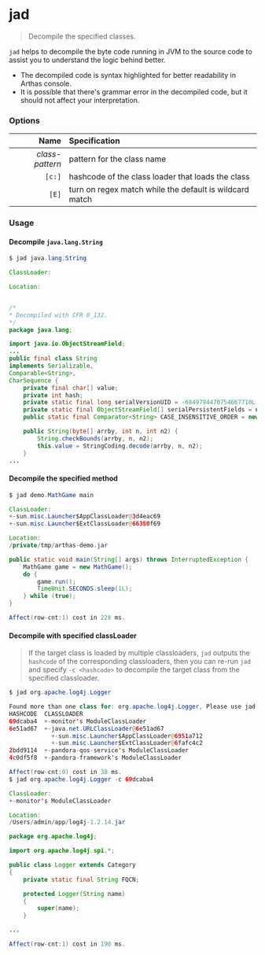 jad
===

> Decompile the specified classes.

`jad` helps to decompile the byte code running in JVM to the source code to assist you to understand the logic behind better.

* The decompiled code is syntax highlighted for better readability in Arthas console.
* It is possible that there's grammar error in the decompiled code, but it should not affect your interpretation.

### Options

|Name|Specification|
|---:|:---|
|*class-pattern*|pattern for the class name|
|`[c:]`|hashcode of the class loader that loads the class|
|`[E]`|turn on regex match while the default is wildcard match|

### Usage

#### Decompile `java.lang.String`

```java
$ jad java.lang.String

ClassLoader:

Location:


/*
* Decompiled with CFR 0_132.
*/
package java.lang;

import java.io.ObjectStreamField;
...
public final class String
implements Serializable,
Comparable<String>,
CharSequence {
    private final char[] value;
    private int hash;
    private static final long serialVersionUID = -6849794470754667710L;
    private static final ObjectStreamField[] serialPersistentFields = new ObjectStreamField[0];
    public static final Comparator<String> CASE_INSENSITIVE_ORDER = new CaseInsensitiveComparator();

    public String(byte[] arrby, int n, int n2) {
        String.checkBounds(arrby, n, n2);
        this.value = StringCoding.decode(arrby, n, n2);
    }
...
```

#### Decompile the specified method

```java
$ jad demo.MathGame main

ClassLoader:
+-sun.misc.Launcher$AppClassLoader@3d4eac69
+-sun.misc.Launcher$ExtClassLoader@66350f69

Location:
/private/tmp/arthas-demo.jar

public static void main(String[] args) throws InterruptedException {
    MathGame game = new MathGame();
    do {
        game.run();
        TimeUnit.SECONDS.sleep(1L);
    } while (true);
}

Affect(row-cnt:1) cost in 228 ms.
```

#### Decompile with specified classLoader

> If the target class is loaded by multiple classloaders, `jad` outputs the `hashcode` of the corresponding classloaders, then you can re-run `jad` and specify `-c <hashcode>` to decompile the target class from the specified classloader.

```java
$ jad org.apache.log4j.Logger

Found more than one class for: org.apache.log4j.Logger, Please use jad -c hashcode org.apache.log4j.Logger
HASHCODE  CLASSLOADER
69dcaba4  +-monitor's ModuleClassLoader
6e51ad67  +-java.net.URLClassLoader@6e51ad67
            +-sun.misc.Launcher$AppClassLoader@6951a712
            +-sun.misc.Launcher$ExtClassLoader@6fafc4c2
2bdd9114  +-pandora-qos-service's ModuleClassLoader
4c0df5f8  +-pandora-framework's ModuleClassLoader

Affect(row-cnt:0) cost in 38 ms.
$ jad org.apache.log4j.Logger -c 69dcaba4

ClassLoader:
+-monitor's ModuleClassLoader

Location:
/Users/admin/app/log4j-1.2.14.jar

package org.apache.log4j;

import org.apache.log4j.spi.*;

public class Logger extends Category
{
    private static final String FQCN;

    protected Logger(String name)
    {
        super(name);
    }

...

Affect(row-cnt:1) cost in 190 ms.
```
